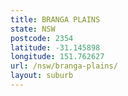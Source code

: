 ```yaml
---
title: BRANGA PLAINS
state: NSW
postcode: 2354
latitude: -31.145898
longitude: 151.762627
url: /nsw/branga-plains/
layout: suburb
---
```

